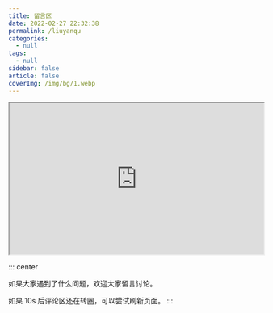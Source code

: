 ```yaml
---
title: 留言区
date: 2022-02-27 22:32:38
permalink: /liuyanqu
categories:
  - null
tags:
  - null
sidebar: false
article: false
coverImg: /img/bg/1.webp
---
```




































<iframe class="c-viewer__iframe" src="https://sketchfab.com/models/9af0ae87238a4840b95a83f9e6c5cdde/embed?autostart=1&amp;" id="api-frame" allow="autoplay; xr-spatial-tracking" xr-spatial-tracking="true" allowfullscreen="" width="100%" height="300"></iframe>

::: center

如果大家遇到了什么问题，欢迎大家留言讨论。

如果 10s 后评论区还在转圈，可以尝试刷新页面。
:::